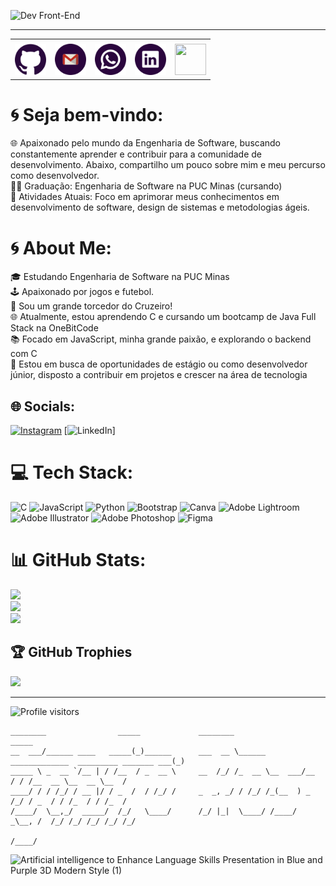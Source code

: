 ![Dev Front-End](https://github.com/saviorosynni/saviorosynni/assets/161331798/2510e4ca-d483-4684-8a95-be400be1db57)



-----

<div align="center">
<table>
<tr>
 <td align="center" colspan="11"></td>
</tr> 
<tr>
<td><a href="https://github.com/saviorosynni" target="_blank"><img src="https://github.com/saviorosynni/saviorosynni/blob/main/img/github.png?raw=true" width="50px" height="50px"/></a>
</td>
<td><a href="mailto:saviorosynni@gmail.com" target="_blank"><img src="https://github.com/saviorosynni/saviorosynni/blob/main/img/gmail.png?raw=true" width="50px" height="50px"/></a>
</td>
<td><a href="https://wa.me/5531980402103" target="_blank"><img src="https://github.com/saviorosynni/saviorosynni/blob/main/img/whatsapp.png?raw=true" width="50px" height="50px"/></a>
</td>
<td><a href="https://www.linkedin.com/in/saviorosynni/" target="_blank"><img src="https://github.com/saviorosynni/saviorosynni/blob/main/img/linkedin.png?raw=true" width="50px" height="50px"/></a>
</td>
<td><a href="https://discordapp.com/users/959151773728251914" target="_blank"><img src="https://github.com/saviorosynni/saviorosynni/blob/main/img/discord.png?raw=true" width="50px" height="50px"/></a>
</td>
</table>

</div>

# 🌀 Seja bem-vindo:
🌐 Apaixonado pelo mundo da Engenharia de Software, buscando constantemente aprender e contribuir para a comunidade de desenvolvimento. Abaixo, compartilho um pouco sobre mim e meu percurso como desenvolvedor.<br>
👨‍🎓 Graduação: Engenharia de Software na PUC Minas (cursando)<br>
🌱 Atividades Atuais: Foco em aprimorar meus conhecimentos em desenvolvimento de software, design de sistemas e metodologias ágeis.<br>

# 🌀 About Me:
🎓 Estudando Engenharia de Software na PUC Minas<br>
🕹️ Apaixonado por jogos e futebol. <br>
🦊 Sou um grande torcedor do Cruzeiro! <br>
🌐 Atualmente, estou aprendendo C e cursando um bootcamp de Java Full Stack na OneBitCode<br>
📚 Focado em JavaScript, minha grande paixão, e explorando o backend com C<br>
🚀 Estou em busca de oportunidades de estágio ou como desenvolvedor júnior, disposto a contribuir em projetos e crescer na área de tecnologia

## 🌐 Socials:
[![Instagram](https://img.shields.io/badge/Instagram-%23E4405F.svg?logo=Instagram&logoColor=white)](https://instagram.com/savio_rosynni) [![LinkedIn](https://img.shields.io/badge/LinkedIn-%230077B5.svg?logo=linkedin&logoColor=white)]

# 💻 Tech Stack:
![C](https://img.shields.io/badge/c-%2300599C.svg?style=for-the-badge&logo=c&logoColor=white) ![JavaScript](https://img.shields.io/badge/javascript-%23323330.svg?style=for-the-badge&logo=javascript&logoColor=%23F7DF1E) ![Python](https://img.shields.io/badge/python-3670A0?style=for-the-badge&logo=python&logoColor=ffdd54) ![Bootstrap](https://img.shields.io/badge/bootstrap-%238511FA.svg?style=for-the-badge&logo=bootstrap&logoColor=white) ![Canva](https://img.shields.io/badge/Canva-%2300C4CC.svg?style=for-the-badge&logo=Canva&logoColor=white) ![Adobe Lightroom](https://img.shields.io/badge/Adobe%20Lightroom-31A8FF.svg?style=for-the-badge&logo=Adobe%20Lightroom&logoColor=white) ![Adobe Illustrator](https://img.shields.io/badge/adobe%20illustrator-%23FF9A00.svg?style=for-the-badge&logo=adobe%20illustrator&logoColor=white) ![Adobe Photoshop](https://img.shields.io/badge/adobe%20photoshop-%2331A8FF.svg?style=for-the-badge&logo=adobe%20photoshop&logoColor=white) ![Figma](https://img.shields.io/badge/figma-%23F24E1E.svg?style=for-the-badge&logo=figma&logoColor=white)
# 📊 GitHub Stats:
![](https://github-readme-stats.vercel.app/api?username=saviorosynni&theme=nightowl&hide_border=false&include_all_commits=false&count_private=false)<br/>
![](https://github-readme-streak-stats.herokuapp.com/?user=saviorosynni&theme=nightowl&hide_border=false)<br/>
![](https://github-readme-stats.vercel.app/api/top-langs/?username=saviorosynni&theme=nightowl&hide_border=false&include_all_commits=false&count_private=false&layout=compact)

## 🏆 GitHub Trophies
![](https://github-profile-trophy.vercel.app/?username=saviorosynni&theme=radical&no-frame=false&no-bg=true&margin-w=4)

---

<img alt="Profile visitors" src="https://komarev.com/ghpvc/?username=saviorosynni&color=blueviolet"/>

<!-- Proudly created with GPRM ( https://gprm.itsvg.in ) -->

```text
________                _____             ________                                         _____ 
__  ___/______ ____   _____(_)______      ___  __ \______ _____________  _________ _______ ___(_)
_____ \ _  __ `/__ | / /__  / _  __ \     __  /_/ /_  __ \__  ___/__  / / /__  __ \__  __ \__  / 
____/ / / /_/ / __ |/ / _  /  / /_/ /     _  _, _/ / /_/ /_(__  ) _  /_/ / _  / / /_  / / /_  /  
/____/  \__,_/  _____/  /_/   \____/      /_/ |_|  \____/ /____/  _\__, /  /_/ /_/ /_/ /_/ /_/   
                                                                  /____/                         
``` 

![Artificial intelligence to Enhance Language Skills Presentation in Blue and Purple 3D Modern Style (1)](https://github.com/saviorosynni/saviorosynni/assets/161331798/2994eb38-0217-46a9-9efa-474aa2c716c9)

